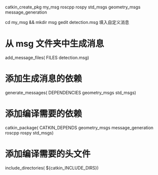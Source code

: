<!-- 创建功能包 -->
catkin_create_pkg my_msg roscpp rospy std_msgs geometry_msgs message_generation

<!-- 创建自定义消息文件 -->
cd my_msg && mkdir msg
gedit detection.msg   填入自定义消息

<!-- 修改CMakeLists.txt -->
# 从 msg 文件夹中生成消息
add_message_files( FILES detection.msg)
# 添加生成消息的依赖
generate_messages( DEPENDENCIES geometry_msgs std_msgs)
# 添加编译需要的依赖
catkin_package( CATKIN_DEPENDS geometry_msgs message_generation roscpp rospy std_msgs)
# 添加编译需要的头文件
include_directories( ${catkin_INCLUDE_DIRS})
